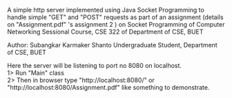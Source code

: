 A simple http server implemented using Java Socket Programming to handle simple "GET" and "POST" requests as part of an assignment (details on "Assignment.pdf" 's assignment 2 ) on Socket Programming of Computer Networking Sessional Course, CSE 322 of Department of CSE, BUET

Author: Subangkar Karmaker Shanto
        Undergraduate Student, Department of CSE, BUET


Here the server will be listening to port no 8080 on localhost.  
1> Run "Main" class  
2> Then in browser type "http://localhost:8080/" or "http://localhost:8080/Assignment.pdf" like something to demonstrate.  
